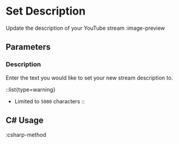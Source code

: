 # Set Description
Update the description of your YouTube stream
:image-preview

## Parameters
### Description
Enter the text you would like to set your new stream description to.

::list{type=warning}
- Limited to `5000` characters
::

## C# Usage
:csharp-method